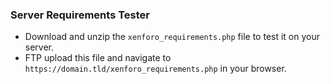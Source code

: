 ### Server Requirements Tester
- Download and unzip the `xenforo_requirements.php` file to test it on your server.
- FTP upload this file and navigate to `https://domain.tld/xenforo_requirements.php` in your browser.
